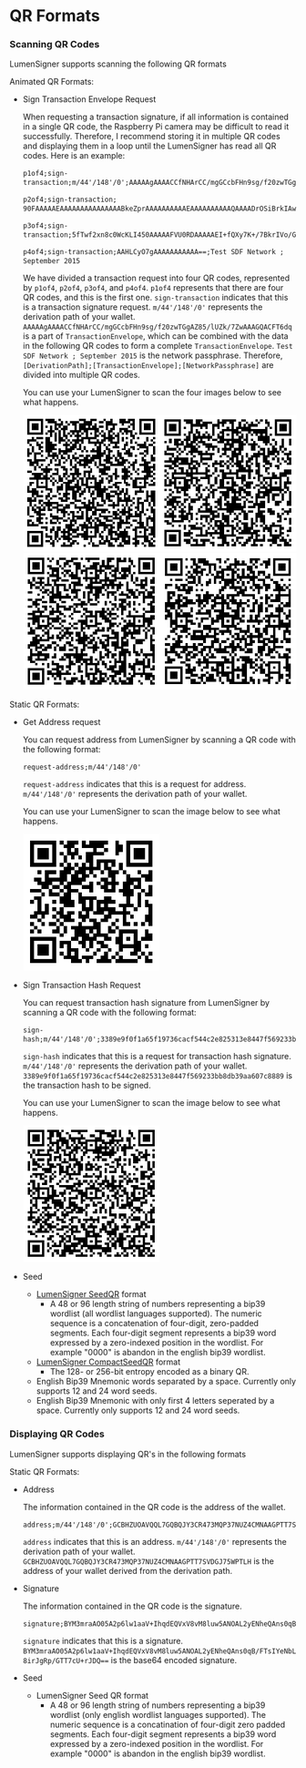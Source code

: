 # QR Formats

### Scanning QR Codes

LumenSigner supports scanning the following QR formats

Animated QR Formats:
- Sign Transaction Envelope Request

    When requesting a transaction signature, if all information is contained in a single QR code, the Raspberry Pi camera may be difficult to read it successfully. Therefore, I recommend storing it in multiple QR codes and displaying them in a loop until the LumenSigner has read all QR codes. Here is an example:
    ```
    p1of4;sign-transaction;m/44'/148'/0';AAAAAgAAAACCfNHArCC/mgGCcbFHn9sg/f20zwTGgAZ85/lUZk/7ZwAAAGQACFT6dq
    ```
    ```
    p2of4;sign-transaction;
    90FAAAAAEAAAAAAAAAAAAAAABkeZprAAAAAAAAAAEAAAAAAAAAAQAAAADrOSiBrkIAwb25qGY1tlTlwE
    ```
    ```
    p3of4;sign-transaction;5fTwf2xn8c0WcKLI450AAAAAFVU0RDAAAAAEI+fQXy7K+/7BkrIVo/G+lq7bjY5wJUq+NBPgIH3layAA
    ```
    ```
    p4of4;sign-transaction;AAHLCyO7gAAAAAAAAAAA==;Test SDF Network ; September 2015
    ```
    We have divided a transaction request into four QR codes, represented by `p1of4`, `p2of4`, `p3of4`, and `p4of4`. `p1of4` represents that there are four QR codes, and this is the first one. `sign-transaction` indicates that this is a transaction signature request. `m/44'/148'/0'` represents the derivation path of your wallet. `AAAAAgAAAACCfNHArCC/mgGCcbFHn9sg/f20zwTGgAZ85/lUZk/7ZwAAAGQACFT6dq` is a part of `TransactionEnvelope`, which can be combined with the data in the following QR codes to form a complete `TransactionEnvelope`. `Test SDF Network ; September 2015` is the network passphrase. Therefore, `[DerivationPath];[TransactionEnvelope];[NetworkPassphrase]` are divided into multiple QR codes.

    You can use your LumenSigner to scan the four images below to see what happens.

    ![p1of4](./img/signature_transaction_p1of4.png)![p2of4](./img/signature_transaction_p2of4.png)![p3of4](./img/signature_transaction_p3of4.png)![p4of4](./img/signature_transaction_p4of4.png)

Static QR Formats:
- Get Address request

    You can request address from LumenSigner by scanning a QR code with the following format:
    ```
    request-address;m/44'/148'/0'
    ```
    `request-address` indicates that this is a request for address. `m/44'/148'/0'` represents the derivation path of your wallet. 
    
    You can use your LumenSigner to scan the image below to see what happens.

    ![request-address](./img/request_address.png)

- Sign Transaction Hash Request

    You can request transaction hash signature from LumenSigner by scanning a QR code with the following format:
    ```
    sign-hash;m/44'/148'/0';3389e9f0f1a65f19736cacf544c2e825313e8447f569233bb8db39aa607c8889
    ```

    `sign-hash` indicates that this is a request for transaction hash signature. `m/44'/148'/0'` represents the derivation path of your wallet. `3389e9f0f1a65f19736cacf544c2e825313e8447f569233bb8db39aa607c8889` is the transaction hash to be signed.

    You can use your LumenSigner to scan the image below to see what happens.

    ![request-address](./img/sign_hash.png)

- Seed
    - [LumenSigner SeedQR](seed_qr/README.md) format
        - A 48 or 96 length string of numbers representing a bip39 wordlist (all wordlist languages supported). The numeric sequence is a concatenation of four-digit, zero-padded segments. Each four-digit segment represents a bip39 word expressed by a zero-indexed position in the wordlist. For example "0000" is abandon in the english bip39 wordlist.
    - [LumenSigner CompactSeedQR](seed_qr/README.md) format
        - The 128- or 256-bit entropy encoded as a binary QR.
	- English Bip39 Mnemonic words separated by a space. Currently only supports 12 and 24 word seeds.
	- English Bip39 Mnemonic with only first 4 letters seperated by a space. Currently only supports 12 and 24 word seeds.


### Displaying QR Codes

LumenSigner supports displaying QR's in the following formats

Static QR Formats:
- Address

    The information contained in the QR code is the address of the wallet.

    ```
    address;m/44'/148'/0';GCBHZUOAVQQL7GQBQJY3CR473MQP37NUZ4CMNAAGPTT7SVDGJ75WPTLH
    ```

    `address` indicates that this is an address. `m/44'/148'/0'` represents the derivation path of your wallet. `GCBHZUOAVQQL7GQBQJY3CR473MQP37NUZ4CMNAAGPTT7SVDGJ75WPTLH` is the address of your wallet derived from the derivation path.
  
- Signature

    The information contained in the QR code is the signature.
    ```
    signature;BYM3mraAO05A2p6lw1aaV+IhqdEQVxV8vM8luw5ANOAL2yENheQAns0qB/FTsIYeNbL8irJgRp/GTT7cU+rJDQ==
    ```
    
    `signature` indicates that this is a signature. `BYM3mraAO05A2p6lw1aaV+IhqdEQVxV8vM8luw5ANOAL2yENheQAns0qB/FTsIYeNbL8irJgRp/GTT7cU+rJDQ==` is the base64 encoded signature.

- Seed
    - LumenSigner Seed QR format
        - A 48 or 96 length string of numbers representing a bip39 wordlist (only english wordlist languages supported). The numeric sequence is a concatination of four-digit zero padded segments. Each four-digit segment represents a bip39 word expressed by a zero-indexed position in the wordlist. For example "0000" is abandon in the english bip39 wordlist.
